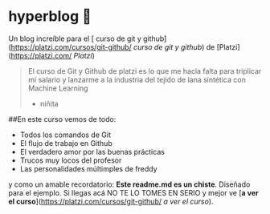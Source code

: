# hyperblog 💚
Un blog increíble para el [ curso de git y github](https://platzi.com/cursos/git-github/ *curso de git y github*) de [Platzi](https://platzi.com/ *Platzi*)
>El curso de Git y  Github de platzi es lo que me hacia falta para triplicar mi salario y lanzarme a la industria del tejido de lana sintética con Machine Learning
> - niñita

##En este curso vemos de todo:
* Todos los comandos de Git
* El flujo de trabajo en Github
* El verdadero amor por las buenas prácticas
* Trucos muy locos del profesor
* Las personalidades múltimples de freddy

y como un amable recordatorio: **Este readme.md es un chiste**. Diseñado para el ejemplo. Si llegas acá NO TE LO TOMES EN SERIO y mejor ve [**a ver el curso**](https://platzi.com/cursos/git-github/ *a ver el curso*).
